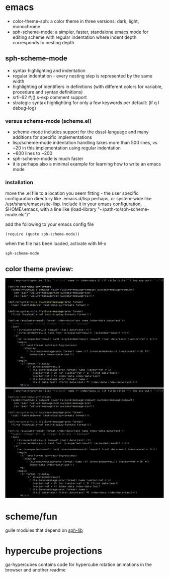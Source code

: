 # emacs
* color-theme-sph: a color theme in three versions: dark, light, monochrome
* sph-scheme-mode: a simpler, faster, standalone emacs mode for editing scheme with regular indentation where indent depth corresponds to nesting depth

## sph-scheme-mode
* syntax highlighting and indentation
* regular indentation - every nesting step is represented by the same width
* highlighting of identifiers in definitions (with different colors for variable, procedure and syntax definitions)
* srfi-62 #;() s-exp comment support
* strategic syntax highlighting for only a few keywords per default: (if q l debug-log)

### versus scheme-mode (scheme.el)
* scheme-mode includes support for the dsssl-language and many additions for specific implementations
* lisp/scheme-mode indentation handling takes more than 500 lines, vs ~20 in this implementation using regular indentation
* ~600 lines to ~200
* sph-scheme-mode is much faster
* it is perhaps also a minimal example for learning how to write an emacs mode

### installation
move the .el file to a location you seem fitting - the user specific configuration directory like .emacs.d/lisp perhaps, or system-wide like /usr/share/emacs/site-lisp.
include it in your emacs configuration, $HOME/.emacs, with a line like (load-library \"~/path-to/sph-scheme-mode.elc\")"

add the following to your emacs config file

    (require (quote sph-scheme-mode))

when the file has been loaded, activate with M-x

    sph-scheme-mode

## color theme preview:
![color theme dark](emacs/color-theme/dark.png?raw=true)
![color theme monochrome](emacs/color-theme/monochrome.png?raw=true)

# scheme/fun
guile modules that depend on [sph-lib](https://github.com/sph-mn/sph-lib)

# hypercube projections
ga-hypercubes contains code for hypercube rotation animations in the browser and another readme
